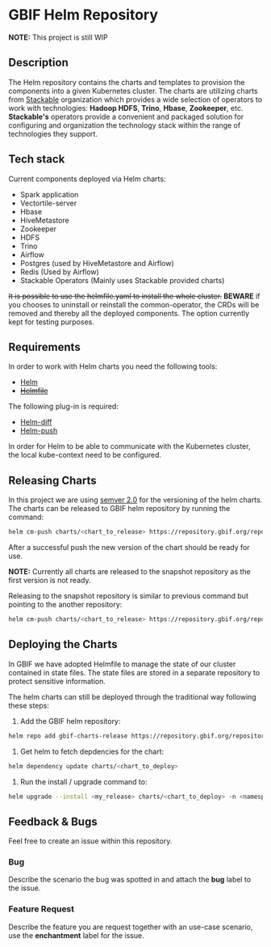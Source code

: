 # GBIF Helm Repository
**NOTE:** This project is still WIP

## Description
The Helm repository contains the charts and templates to provision the components into a given Kubernetes cluster. The charts are utilizing charts from [Stackable](https://stackable.tech/) organization which provides a wide selection of operators to work with technologies: **Hadoop HDFS**, **Trino**, **Hbase**, **Zookeeper**, etc. **Stackable's** operators provide a convenient and packaged solution for configuring  and organization the technology stack within the range of technologies they support.

## Tech stack
Current components deployed via Helm charts:
- Spark application
- Vectortile-server
- Hbase
- HiveMetastore
- Zookeeper
- HDFS
- Trino
- Airflow
- Postgres (used by HiveMetastore and Airflow)
- Redis (Used by Airflow)
- Stackable Operators (Mainly uses Stackable provided charts)

~~It is possible to use the helmfile.yaml to install the whole cluster.~~ **BEWARE** if you chooses to uninstall or reinstall the common-operator, the CRDs will be removed and thereby all the deployed components. The option currently kept for testing purposes.
## Requirements
In order to work with Helm charts you need the following tools: 
- [Helm](https://helm.sh/)
- ~~[Helmfile](https://github.com/helmfile/helmfile)~~

The following plug-in is required:
- [Helm-diff](https://github.com/databus23/helm-diff)
- [Helm-push](https://github.com/chartmuseum/helm-push)

In order for Helm to be able to communicate with the Kubernetes cluster, the local kube-context need to be configured.
## Releasing Charts
In this project we are using [semver 2.0](https://semver.org/) for the versioning of the helm charts. The charts can be released to GBIF helm repository by running the command:
``` bash
helm cm-push charts/<chart_to_release> https://repository.gbif.org/repository/gbif-helm-release/ --context-path=/repository/gbif-helm-release --username=<your_nexus_username> --password=<your_nexus_password>
```
After a successful push the new version of the chart should be ready for use.

**NOTE:** Currently all charts are released to the snapshot repository as the first version is not ready.

Releasing to the snapshot repository is similar to previous command but pointing to the another repository:

``` bash
helm cm-push charts/<chart_to_release> https://repository.gbif.org/repository/gbif-helm-snapshot/ --context-path=/repository/gbif-helm-snapshot --username=<your_nexus_username> --password=<your_nexus_password>
```
## Deploying the Charts
In GBIF we have adopted Helmfile to manage the state of our cluster contained in state files. The state files are stored in a separate repository to protect sensitive information.

The helm charts can still be deployed through the traditional way following these steps:

1. Add the GBIF helm repository:
``` bash
helm repo add gbif-charts-release https://repository.gbif.org/repository/gbif-helm-release/
```
1. Get helm to fetch depdencies for the chart:
``` bash
helm dependency update charts/<chart_to_deploy>
```
1. Run the install / upgrade command to:
``` bash
helm upgrade --install <my_release> charts/<chart_to_deploy> -n <namespace_to_deploy_to> --set <key_1>=<value_1> --set <key_2>=<value_2>
```

## Feedback & Bugs
Feel free to create an issue within this repository.
### Bug
Describe the scenario the bug was spotted in and attach the **bug** label to the issue.

### Feature Request
Describe the feature you are request together with an use-case scenario, use the **enchantment** label for the issue.